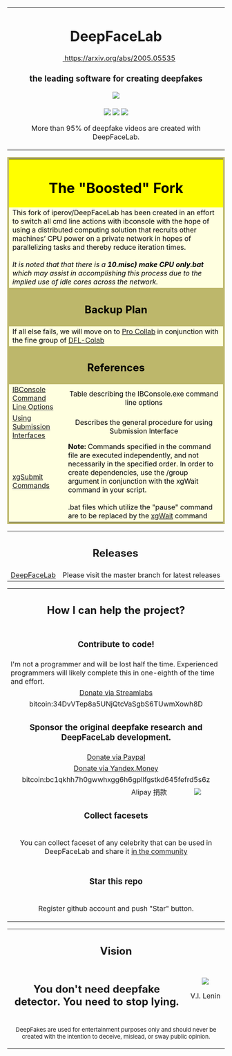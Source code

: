 <table align="center" border="0">

<tr><td colspan=2 align="center">

# DeepFaceLab  

<a href="https://arxiv.org/abs/2005.05535">

<img src="https://static.arxiv.org/static/browse/0.3.0/images/icons/favicon.ico" width=14></img>
https://arxiv.org/abs/2005.05535</a>


### the leading software for creating deepfakes

<img src="doc/DFL_welcome.png" align="center">

</td></tr>
<tr><td colspan=2 align="center">

<p align="center">

![](doc/logo_cuda.png)
![](doc/logo_tensorflow.png)
![](doc/logo_python.png)

</p>

More than 95% of deepfake videos are created with DeepFaceLab.
</table>

<table align="center" style="background-color:#FFFFE0;color:black;border:4px solid #BDB76B;">

<tr><td colspan=2 align="center" bgcolor="yellow">
  
# The "Boosted" Fork

</td></tr>

<tr><td colspan=2 align="left">
This fork of iperov/DeepFaceLab has been created in an effort to switch all cmd line actions with ibconsole with the
hope of using a distributed computing solution that recruits other machines’ CPU power on a private network in hopes of 
parallelizing tasks and thereby reduce iteration times.<br>
  <br>
<i>It is noted that that there is a <b>10.misc) make CPU only.bat</b> which may assist in accomplishing this process due to the
  implied use of idle cores across the network.</i>
  </td></tr>

<tr><td colspan=2 align="center" bgcolor="#BDB76B">
  
## Backup Plan

</td></tr>

<tr><td colspan=2 align="left">
If all else fails, we will move on to <a href="https://colab.research.google.com/signup">Pro Collab</a> in conjunction
with the fine group of <a href="https://github.com/chervonij/DFL-Colab">DFL-Colab</a>
    </td></tr>

<tr><td colspan=2 align="center" bgcolor="#BDB76B">
  
## References

</td></tr>

<tr><td align="left">
<a href="https://incredibuild.atlassian.net/wiki/spaces/IUM/pages/13238439/IBConsole+Command+Line+Options#IBConsoleCommandLineOptions-CommandLineOptions">IBConsole Command Line Options</a>
</td><td align="center">Table describing the IBConsole.exe command line options</td></tr>

<tr><td align="left">
<a href="https://incredibuild.atlassian.net/wiki/spaces/IUM/pages/9469970/Using+Submission+Interfaces#UsingSubmissionInterfaces-Example1">Using Submission Interfaces</a>
</td><td align="center">Describes the general procedure for using Submission Interface</td></tr>
  
<tr><td align="left">
<a href="https://incredibuild.atlassian.net/wiki/spaces/IUM/pages/842170370/xgSubmit+Command">xgSubmit Commands</a>
</td><td align="left"><b>Note:</b> Commands specified in the command file are executed independently, and not necessarily in the specified order. In order to create dependencies, use the /group argument in conjunction with the xgWait command in your script.<br>
<br>
.bat files which utilize the "pause" command are to be replaced by the <a href="https://incredibuild.atlassian.net/wiki/spaces/IUM/pages/842629123/xgWait+Command">xgWait</a> command</td></tr>

</table>

<table align="center" border="0">

<tr><td colspan=2 align="center">


## Releases

</td></tr>

<tr><td align="right">
<a href="https://github.com/iperov/DeepFaceLab">DeepFaceLab</a>
</td><td align="center">Please visit the master branch for latest releases</td></tr>

</table>


<table align="center" border="0">

<tr><td colspan=2 align="center">

## How I can help the project?

</td></tr>

<tr><td colspan=2 align="center">

### Contribute to code!

</td></tr>

<tr><td colspan=2 align="left">
I'm not a programmer and will be lost half the time. Experienced programmers will likely complete this in one-eighth of the time and effort.
</td></tr>

<tr><td colspan=2 align="center">
<a href="https://streamlabs.com/chi11estpanda/tip">Donate via Streamlabs</a>
</td></tr>

<tr><td colspan=2 align="center">
bitcoin:34DvVTep8a5UNjQtcVaSgbS6TUwmXowh8D
</td></tr>

<tr><td colspan=2 align="center">

### Sponsor the original deepfake research and DeepFaceLab development.

</td></tr>

<tr><td colspan=2 align="center">
<a href="https://www.paypal.com/paypalme/DeepFaceLab">Donate via Paypal</a>
</td></tr>

<tr><td colspan=2 align="center">
<a href="https://money.yandex.ru/to/41001142318065">Donate via Yandex.Money</a>
</td></tr>

<tr><td colspan=2 align="center">
bitcoin:bc1qkhh7h0gwwhxgg6h6gpllfgstkd645fefrd5s6z
</td></tr>

<tr><td align="right">
Alipay 捐款
</td><td align="center"> <img src="doc/Alipay_donation.jpg" align="center"> </td></tr>

<tr><td colspan=2 align="center">

### Collect facesets

</td></tr>

<tr><td colspan=2 align="center">

You can collect faceset of any celebrity that can be used in DeepFaceLab and share it <a href="https://mrdeepfakes.com/forums/forum-celebrity-facesets">in the community</a>
</td></tr>

<tr><td colspan=2 align="center">

### Star this repo

</td></tr>

<tr><td colspan=2 align="center">

Register github account and push "Star" button.

</td></tr>

</table>



<table align="center" border="0">
<tr><td colspan=2 align="center">

## Vision

</td></tr>



<tr><td align="center" width="50%">

## You don't need deepfake detector. You need to stop lying. 



</td><td align="center" width="10%">

<img src="https://i.imgur.com/z0e0xFB.jpg" align="center">

V.I. Lenin
</td></tr>

<tr><td colspan=2 align="center">

<sub>DeepFakes are used for entertainment purposes only and should never be created with the intention to deceive, mislead, or sway public opinion. </sub>

</td></tr>



</table>
</html>
